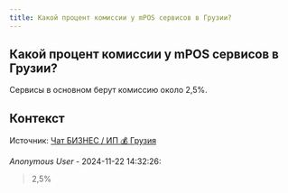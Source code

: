 ```yaml
---
title: Какой процент комиссии у mPOS сервисов в Грузии?
---
```


## Какой процент комиссии у mPOS сервисов в Грузии?

Сервисы в основном берут комиссию около 2,5%.

## Контекст

Источник: [Чат БИЗНЕС / ИП 💰 Грузия](https://t.me/ip_ge)

_Anonymous User_ - 2024-11-22 14:32:26:

> 2,5%
